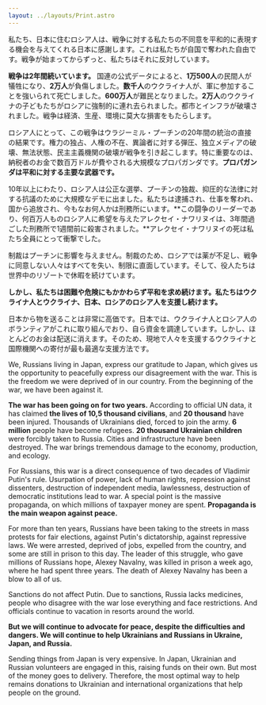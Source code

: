 ```yaml
---
layout: ../layouts/Print.astro
---
```


<div class="w-1/2">

私たち、日本に住むロシア人は、戦争に対する私たちの不同意を平和的に表現する機会を与えてくれる日本に感謝します。これは私たちが自国で奪われた自由です。戦争が始まってからずっと、私たちはそれに反対しています。

__戦争は2年間続いています。__ 国連の公式データによると、**1万500人**の民間人が犠牲になり、**2万人**が負傷しました。**数千人**のウクライナ人が、軍に参加することを強いられて死亡しました。**600万人**が難民となりました。**2万人**のウクライナの子どもたちがロシアに強制的に連れ去られました。都市とインフラが破壊されました。戦争は経済、生産、環境に莫大な損害をもたらします。

ロシア人にとって、この戦争はウラジーミル・プーチンの20年間の統治の直接の結果です。権力の独占、人権の不在、異論者に対する弾圧、独立メディアの破壊、無法状態、民主主義機関の破壊が戦争を引き起こします。特に重要なのは、納税者のお金で数百万ドルが費やされる大規模なプロパガンダです。**プロパガンダは平和に対する主要な武器です。**

10年以上にわたり、ロシア人は公正な選挙、プーチンの独裁、抑圧的な法律に対する抗議のために大規模なデモに出ました。私たちは逮捕され、仕事を奪われ、国から追放され、今もなお何人かは刑務所にいます。**この闘争のリーダーであり、何百万人ものロシア人に希望を与えたアレクセイ・ナワリヌイは、3年間過ごした刑務所で1週間前に殺害されました。**アレクセイ・ナワリヌイの死は私たち全員にとって衝撃でした。

制裁はプーチンに影響を与えません。制裁のため、ロシアでは薬が不足し、戦争に同意しない人々はすべてを失い、制限に直面しています。そして、役人たちは世界中のリゾートで休暇を続けています。

**しかし、私たちは困難や危険にもかかわらず平和を求め続けます。私たちはウクライナ人とウクライナ、日本、ロシアのロシア人を支援し続けます。**

日本から物を送ることは非常に高価です。日本では、ウクライナ人とロシア人のボランティアがこれに取り組んでおり、自ら資金を調達しています。しかし、ほとんどのお金は配送に消えます。そのため、現地で人々を支援するウクライナと国際機関への寄付が最も最適な支援方法です。

</div>

<div class="w-1/2">

We, Russians living in Japan, express our gratitude to Japan, which gives us
the opportunity to peacefully express our disagreement with the war. This is the
freedom we were deprived of in our country. From the beginning of the war, we
have been against it.


**The war has been going on for two years.** According to official UN data, it has claimed __the lives of 10,5 thousand civilians__, and __20 thousand__ have been injured. Thousands of Ukrainians died, forced to join the army. __6 million__ people have become refugees. __20 thousand Ukrainian children__ were forcibly taken to Russia. Cities and infrastructure have been destroyed. The war brings tremendous damage to the economy, production, and ecology.

For Russians, this war is a direct consequence of two decades of Vladimir Putin's rule. Usurpation of power, lack of human rights, repression against dissenters, destruction of independent media, lawlessness, destruction of democratic institutions lead to war. A special point is the massive propaganda, on which millions of taxpayer money are spent. __Propaganda is the main weapon against peace.__

For more than ten years, Russians have been taking to the streets in mass protests for fair elections, against Putin's dictatorship, against repressive laws. We were arrested, deprived of jobs, expelled from the country, and some are still in prison to this day. The leader of this struggle, who gave millions of Russians hope, Alexey Navalny, was killed in prison a week ago, where he had spent three years. The death of Alexey Navalny has been a blow to all of us.

Sanctions do not affect Putin. Due to sanctions, Russia lacks medicines, people who disagree with the war lose everything and face restrictions. And officials continue to vacation in resorts around the world.

__But we will continue to advocate for peace, despite the difficulties and dangers. We will continue to help Ukrainians and Russians in Ukraine, Japan, and Russia.__

Sending things from Japan is very expensive. In Japan, Ukrainian and Russian volunteers are engaged in this, raising funds on their own. But most of the money goes to delivery. Therefore, the most optimal way to help remains donations to Ukrainian and international organizations that help people on the ground.

</div>
